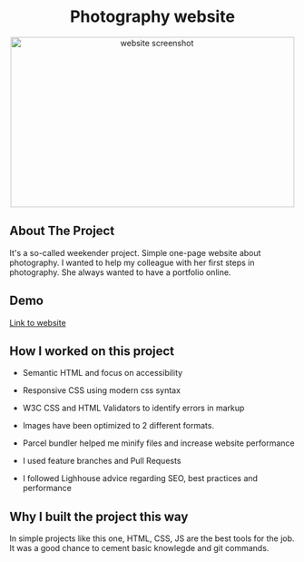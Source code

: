 <div style="text-align:center">
    <h1>Photography website</h1>
</div>

<div style="text-align:center">
<img src="https://dankadzurisovaphotography.netlify.app/readme-main.gif" alt="website screenshot" width="500" height="300"/>
</div>

## About The Project

It's a so-called weekender project. Simple one-page website about photography. I wanted to help my colleague with her first steps in photography. She always wanted to have a portfolio online.

## Demo

<a href='dankadzurisovaphotography.netlify.app/'>Link to website</a>

## How I worked on this project

- Semantic HTML and focus on accessibility

- Responsive CSS using modern css syntax

- W3C CSS and HTML Validators to identify errors in markup

- Images have been optimized to 2 different formats.

- Parcel bundler helped me minify files and increase website performance

- I used feature branches and Pull Requests

- I followed Lighhouse advice regarding SEO, best practices and performance

## Why I built the project this way

In simple projects like this one, HTML, CSS, JS are the best tools for the job. It was a good chance to cement basic knowlegde and git commands.

